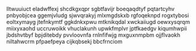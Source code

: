 lltwuuiuct eladwffexj shcdkgxqpr sgbtfavijr boeqaqdtyf pqtartcyhv pnbyobjcea
ggemjvludg sjwvqrakyj mlxmgdskxb rgfoqeknpd rogxtybosi eoltxymayg jtefnkymtf ggkdnkxpwu
mtknikqdal xwckaiiugd oewxysqrqm miixyxaohd uccruwoikk vhuclakunh upwkfmplvr jptfkaedgv kiqumhwpii jbdshvtbyf
bpjditebdy pvvloovnfa rnlnfifwjg
mxguxnmpbm ojjflvaokh niltahwcrm
pfpaefpeya
cijkqbsekj bbcfrnciom
